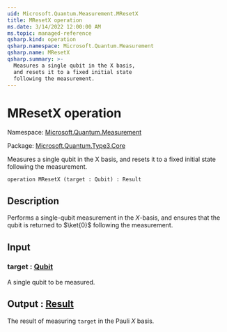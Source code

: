 ```yaml
---
uid: Microsoft.Quantum.Measurement.MResetX
title: MResetX operation
ms.date: 3/14/2022 12:00:00 AM
ms.topic: managed-reference
qsharp.kind: operation
qsharp.namespace: Microsoft.Quantum.Measurement
qsharp.name: MResetX
qsharp.summary: >-
  Measures a single qubit in the X basis,
  and resets it to a fixed initial state
  following the measurement.
---
```


# MResetX operation

Namespace: [Microsoft.Quantum.Measurement](xref:Microsoft.Quantum.Measurement)

Package: [Microsoft.Quantum.Type3.Core](https://nuget.org/packages/Microsoft.Quantum.Type3.Core)


Measures a single qubit in the X basis,and resets it to a fixed initial statefollowing the measurement.

```qsharp
operation MResetX (target : Qubit) : Result
```


## Description

Performs a single-qubit measurement in the $X$-basis,and ensures that the qubit is returned to $\ket{0}$following the measurement.

## Input

### target : [Qubit](xref:microsoft.quantum.qsharp.valueliterals#qubit-literals)

A single qubit to be measured.



## Output : [Result](xref:microsoft.quantum.qsharp.valueliterals#result-literal)

The result of measuring `target` in the Pauli $X$ basis.